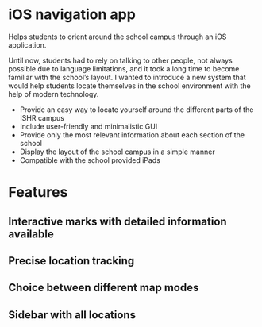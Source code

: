 # iOS navigation app
Helps students to orient around the school campus through an iOS application.

Until now, students had to rely on talking to other people, not always possible due to language limitations, and it took a long time to become familiar with the school’s layout. I wanted to introduce a new system that would help students locate themselves in the school environment with the help of modern technology.

* Provide an easy way to locate yourself around the different parts of the ISHR campus
* Include user-friendly and minimalistic GUI
* Provide only the most relevant information about each section of the school
* Display the layout of the school campus in a simple manner
* Compatible with the school provided iPads

# Features
## Interactive marks with detailed information available

## Precise location tracking

## Choice between different map modes

## Sidebar with all locations



